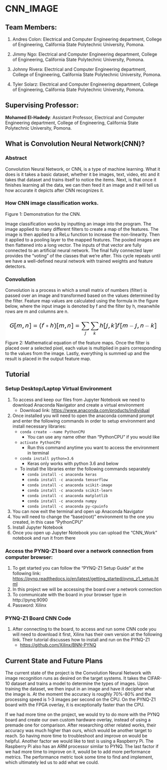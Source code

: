 # CNN_IMAGE
## Team Members:

1.	Andres Colon: Electrical and Computer Engineering department, College of Engineering, California State Polytechnic University, Pomona.

2.	Jimmy Ngo: Electrical and Computer Engineering department, College of Engineering, California State Polytechnic University, Pomona.

3.	Johnny Rivera: Electrical and Computer Engineering department, College of Engineering, California State Polytechnic University, Pomona.

4.	Tyler Solarz:  Electrical and Computer Engineering department, College of Engineering, California State Polytechnic University, Pomona.

## Supervising Professor:

**Mohamed El-Hadedy**: Assistant Professor, Electrical and Computer Engineering department, College of Engineering, California State Polytechnic University, Pomona.

## What is Convolution Neural Network(CNN)?

### Abstract
Convolution Neural Network, or CNN, is a type of machine learning. What it does is it takes a basic dataset, whether it be images, text, video, etc and it takes that dataset and trains itself to notice the items. Next, is that once it finishes learning all the data, we can then feed it an image and it will tell us how accurate it depicts after CNN recognizes it.   

### How CNN image classification works.
 
Figure 1: Demonstration for the CNN.

Image classification works by inputting an image into the program. The image applied to many different filters to create a map of the features. The image is then applied to a ReLu function to increase the non-linearity. Then it applied to a pooling layer to the mapped features. The pooled images are then flattened into a long vector. The inputs of that vector are fully connected to an artificial neural network. The final fully connected layer provides the “voting” of the classes that we’re after. This cycle repeats until we have a well-defined neural network with trained weights and feature detectors.

### Convolution
Convolution is a process in which a small matrix of numbers (filter) is passed over an image and transformed based on the values determined by the filter. Feature map values are calculated using the formula in the figure below, where the input image is denoted by f and the filter by h, meanwhile rows are m and columns are n.

![GitHub Logo](/report/Read.md_figures/featureExtraction.PNG)
Figure 2: Mathematical equation of the feature maps.
Once the filter is placed over a selected pixel, each value is multiplied in pairs corresponding to the values from the image. Lastly, everything is summed up and the result is placed in the output feature map. 

## Tutorial
### Setup Desktop/Laptop Virtual Environment
1. To access and keep our files from Jupyter Notebook we need to download Anaconda Navigator and create a virtual environment
   - Download link: https://www.anaconda.com/products/individual 
2. Once installed you will need to open the anaconda command prompt and enter the following commands in order to setup environment and install necessary libraries:
   - ```conda create --name PythonCPU```
     - You can use any name other than “PythonCPU” if you would like
   - ```activate PythonCPU```
     - Run this command anytime you want to access the environment in terminal
   - ```conda install python=3.6```
     - Keras only works with python 3.6 and below
   - To install the libraries enter the following commands separately
     - ```conda install -c anaconda keras```
     - ```conda install -c anaconda tensorflow```
     - ```conda install -c anaconda scikit-image```
     - ```conda install -c anaconda scikit-learn```
     - ```conda install -c anaconda matplotlib```
     - ```conda install -c anaconda numpy```
     - ```conda install -c anaconda py-cpuinfo```
3. You can now exit the terminal and open up Anaconda Navigator
4. You will need to change the “base(root)” environment to the one you created, in this case “PythonCPU”
5. Install Jupyter Notebook
6. Once you open up Jupyter Notebook you can upload the “CNN_Work” notebook and run it from there

### Access the PYNQ-Z1 board over a network connection from computer browser:
1. To get started you can follow the “PYNQ-Z1 Setup Guide” at the following link: https://pynq.readthedocs.io/en/latest/getting_started/pynq_z1_setup.html
2. In this project we will be accessing the board over a network connection
3. To communicate with the board in your browser type in http://pynq:9090
5. Password: Xilinx
### PYNQ-Z1 Board CNN Code
1. After connecting to the board, to access and run some CNN code you will need to download it first, Xilinx has their own version at the following link. Their tutorial discusses how to install and run on the PYNQ-Z1
   - https://github.com/Xilinx/BNN-PYNQ 

## Current State and Future Plans

The current state of the project is the Convolution Neural Network with image recognition runs as desired on the target systems. It takes the CIFAR-10 dataset and trains a model to determine the types of images. Upon training the dataset, we then input in an image and have it decipher what the image is. At the moment the accuracy is roughly 70%-80% and the processing speed is 1-3 images per second on the CPU. On the PYNQ-Z1 board with the FPGA overlay, it is exceptionally faster than the CPU. 

If we had more time on the project, we would try to do more with the PYNQ board and create our own custom hardware overlay, instead of using a premade one for comparison. After researching other related works, their accuracy was much higher than ours, which would be another target to reach. So having more time to troubleshoot and improve on would be helpful. Another factor we would like to test is using a Raspberry Pi. The Raspberry Pi also has an ARM processor similar to PYNQ. The last factor if we had more time to improve on it, would be to add more performance metrics. The performance metric took some time to find and implement, which ultimately led us to add what we could. 

